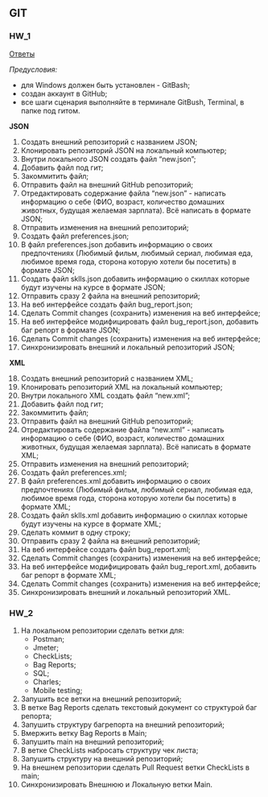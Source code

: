 ## **GIT**

### **HW_1**

[Ответы ](/SolutionsForHomeWork/git/git.md)

*Предусловия:*

  * для Windows должен быть установлен - GitBash;
  * создан аккаунт в GitHub;
  * все шаги сценария выполняйте в терминале GitBush, Terminal, в папке под гитом.

**JSON**

 1. Создать внешний репозиторий c названием JSON;
 2. Клонировать репозиторий JSON на локальный компьютер;
 3. Внутри локального JSON создать файл “new.json”;
 4. Добавить файл под гит;
 5. Закоммитить файл;
 6. Отправить файл на внешний GitHub репозиторий;
 7. Отредактировать содержание файла “new.json” - написать информацию о себе (ФИО, возраст, количество домашних животных, будущая желаемая зарплата). Всё написать в формате JSON;
 8. Отправить изменения на внешний репозиторий;
 9. Создать файл preferences.json;
 10. В файл preferences.json добавить информацию о своих предпочтениях (Любимый фильм, любимый сериал, любимая еда, любимое время года, сторона которую хотели бы посетить) в формате JSON;
 11. Создать файл sklls.json добавить информацию о скиллах которые будут изучены на курсе в формате JSON;
 12. Отправить сразу 2 файла на внешний репозиторий;
 13. На веб интерфейсе создать файл bug_report.json;
 14. Сделать Commit changes (сохранить) изменения на веб интерфейсе;
 15. На веб интерфейсе модифицировать файл bug_report.json, добавить баг репорт в формате JSON;
 16. Сделать Commit changes (сохранить) изменения на веб интерфейсе;
 17. Синхронизировать внешний и локальный репозиторий JSON;


**XML**

 18. Создать внешний репозиторий c названием XML;
 19. Клонировать репозиторий XML на локальный компьютер;
 20. Внутри локального XML создать файл “new.xml”;
 21. Добавить файл под гит;
 22. Закоммитить файл;
 23. Отправить файл на внешний GitHub репозиторий;
 24. Отредактировать содержание файла “new.xml” - написать информацию о себе (ФИО, возраст, количество домашних животных, будущая желаемая зарплата). Всё написать в формате XML;
 25. Отправить изменения на внешний репозиторий;
 26. Создать файл preferences.xml;
 27. В файл preferences.xml добавить информацию о своих предпочтениях (Любимый фильм, любимый сериал, любимая еда, любимое время года, сторона которую хотели бы посетить) в формате XML;
 28. Создать файл sklls.xml добавить информацию о скиллах которые будут изучены на курсе в формате XML;
 29. Сделать коммит в одну строку;
 30. Отправить сразу 2 файла на внешний репозиторий;
 31. На веб интерфейсе создать файл bug_report.xml;
 32. Сделать Commit changes (сохранить) изменения на веб интерфейсе;
 33. На веб интерфейсе модифицировать файл bug_report.xml, добавить баг репорт в формате XML;
 34. Сделать Commit changes (сохранить) изменения на веб интерфейсе;
 35. Синхронизировать внешний и локальный репозиторий XML.

 ### **HW_2**

1. На локальном репозитории сделать ветки для:
    - Postman;
    - Jmeter;
    - CheckLists;
    - Bag Reports;
    - SQL;
    - Charles;
    - Mobile testing;
2. Запушить все ветки на внешний репозиторий;
3. В ветке Bag Reports сделать текстовый документ со структурой баг репорта;
4. Запушить структуру багрепорта на внешний репозиторий;
5. Вмержить ветку Bag Reports в Main;
6. Запушить main на внешний репозиторий;
7. В ветке CheckLists набросать структуру чек листа;
8. Запушить структуру на внешний репозиторий;
9. На внешнем репозитории сделать Pull Request ветки CheckLists в main;
10. Синхронизировать Внешнюю и Локальную ветки Main.